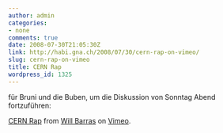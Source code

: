 ```yaml
---
author: admin
categories:
- none
comments: true
date: 2008-07-30T21:05:30Z
link: http://habi.gna.ch/2008/07/30/cern-rap-on-vimeo/
slug: cern-rap-on-vimeo
title: CERN Rap
wordpress_id: 1325
---
```


für Bruni und die Buben, um die Diskussion von Sonntag Abend fortzuführen: 

				  
[CERN Rap](http://www.vimeo.com/1431471?pg=embed&sec=1431471) from [Will Barras](http://www.vimeo.com/user640443?pg=embed&sec=1431471) on [Vimeo](http://vimeo.com?pg=embed&sec=1431471).
